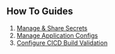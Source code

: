 ## How To Guides

1. [Manage & Share Secrets](/user-guides/how-to/share-secrets/)
1. [Manage Application Configs](/user-guides/how-to/manage-application-configs/)
1. [Configure CICD Build Validation](/user-guides/how-to/cicd-validation/)
